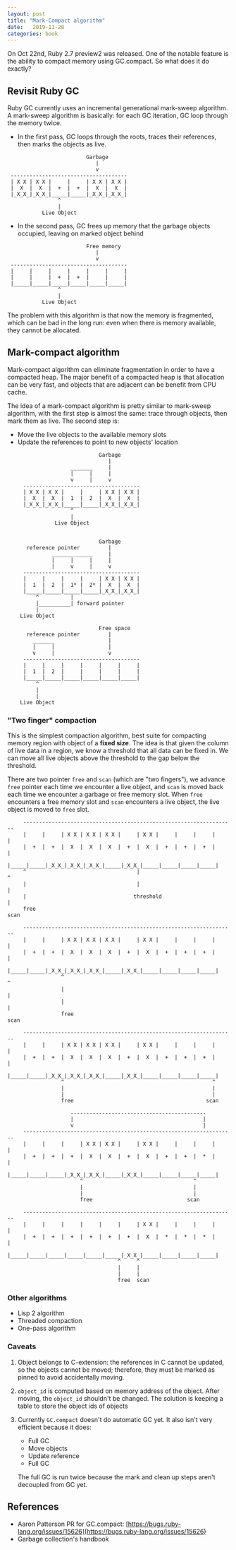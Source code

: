 ```yaml
---
layout: post
title: "Mark-Compact algorithm"
date:   2019-11-28
categories: book
---
```


On Oct 22nd, Ruby 2.7 preview2 was released. One of the notable feature is
the ability to compact memory using GC.compact. So what does it do exactly?

## Revisit Ruby GC

Ruby GC currently uses an incremental generational mark-sweep algorithm.
A mark-sweep algorithm is basically: for each GC iteration, GC loop through the memory twice.

- In the first pass, GC loops through the roots, traces their references, then marks the objects as live.

```
                         Garbage
                            |
                            v
 -------------------------------------
 | X X | X X |     |     | X X | X X |
 |  X  |  X  |  +  |  +  |  X  |  X  |
 |_X_X_|_X_X_|_____|_____|_X_X_|_X_X_|
                ^
                |
           Live Object
```

- In the second pass, GC frees up memory that the garbage objects occupied,
  leaving on marked object behind

```
                         Free memory
                            |
                            v
 -------------------------------------
 |     |     |     |     |     |     |
 |     |     |  +  |  +  |     |     |
 |_____|_____|_____|_____|_____|_____|
                ^
                |
           Live Object
```

The problem with this algorithm is that now the memory is fragmented,
which can be bad in the long run: even when there is memory available, they cannot be allocated.

## Mark-compact algorithm

Mark-compact algorithm can eliminate fragmentation in order to have a compacted heap.
The major benefit of a compacted heap is that allocation can be very fast,
and objects that are adjacent can be benefit from CPU cache.

The idea of a mark-compact algorithm is pretty similar to mark-sweep algorithm,
with the first step is almost the same: trace through objects, then mark them as live.
The second step is:

- Move the live objects to the available memory slots
- Update the references to point to new objects' location

```
                             Garbage
                                |
                    _______     |
                    |     |     |
                    v     |     v
     -------------------------------------
     | X X | X X |     |     | X X | X X |
     |  X  |  X  |  1  |  2  |  X  |  X  |
     |_X_X_|_X_X_|_____|_____|_X_X_|_X_X_|
                    ^
                    |
               Live Object
```

```

                             Garbage
      reference pointer         |
              _____________     |
              |     |     |     |
              |     v     |     v
     -------------------------------------
     |     |     |     |     | X X | X X |
     |  1  |  2  |  1* |  2* |  X  |  X  |
     |_____|_____|_____|_____|_X_X_|_X_X_|
         ^          |
         |__________| forward pointer
         |
    Live Object
```

```
                             Free space
      reference pointer         |
        _______                 |
        |     |                 |
        v     |                 v
     -------------------------------------
     |     |     |     |     |     |     |
     |  1  |  2  |     |     |     |     |
     |_____|_____|_____|_____|_____|_____|
         ^
         |
         |
    Live Object
```

### "Two finger" compaction

This is the simplest compaction algorithm, best suite
for compacting memory region with object of a **fixed size**.
The idea is that given the column of live data in a region,
we know a threshold that all data can be fixed in.
We can move all live objects above the threshold to the gap below the threshold.

There are two pointer `free` and `scan` (which are "two fingers"),
we advance `free` pointer each time we encounter a live object,
and `scan` is moved back each time we encounter a garbage or free memory slot.
When `free` encounters a free memory slot and `scan` encounters a live object,
the live object is moved to `free` slot.

```
     -------------------------------------------------------------------
     |     |     | X X | X X | X X |     | X X |     |     |     |     |
     |  +  |  +  |  X  |  X  |  X  |  +  |  X  |  +  |  +  |  +  |     |
     |_____|_____|_X_X_|_X_X_|_X_X_|_____|_X_X_|_____|_____|_____|_____|
     ^                                   |                             ^
     |                                   |                             |
     |                                  threshold                      |
     free                                                            scan
```

```
     -------------------------------------------------------------------
     |     |     | X X | X X | X X |     | X X |     |     |     |     |
     |  +  |  +  |  X  |  X  |  X  |  +  |  X  |  +  |  +  |  +  |     |
     |_____|_____|_X_X_|_X_X_|_X_X_|_____|_X_X_|_____|_____|_____|_____|
                 ^                                                     ^
                 |                                                     |
                 |                                                     |
                 free                                                scan
```

```
     -------------------------------------------------------------------
     |     |     | X X | X X | X X |     | X X |     |     |     |     |
     |  +  |  +  |  X  |  X  |  X  |  +  |  X  |  +  |  +  |  +  |     |
     |_____|_____|_X_X_|_X_X_|_X_X_|_____|_X_X_|_____|_____|_____|_____|
                 ^                                               ^
                 |                                               |
                 |                                               |
                 free                                          scan
```

```
                    -------------------------------------------
                    |                                         |
                    v                                         |
     -------------------------------------------------------------------
     |     |     |     | X X | X X |     | X X |     |     |     |     |
     |  +  |  +  |  +  |  X  |  X  |  +  |  X  |  +  |  +  |  *  |     |
     |_____|_____|_____|_X_X_|_X_X_|_____|_X_X_|_____|_____|_____|_____|
                       ^                                   ^
                       |                                   |
                       |                                   |
                       free                              scan
```

```
     -------------------------------------------------------------------
     |     |     |     |     |     |     | X X |     |     |     |     |
     |  +  |  +  |  +  |  +  |  +  |  +  |  X  |  *  |  *  |  *  |     |
     |_____|_____|_____|_____|_____|_____|_X_X_|_____|_____|_____|_____|
                                   ^     ^
                                   |     |
                                   |     |
                                   free  scan
```

### Other algorithms

- Lisp 2 algorithm
- Threaded compaction
- One-pass algorithm

### Caveats

1. Object belongs to C-extension: the references in C cannot be updated, so the objects cannot be moved; therefore, they must be marked as pinned to avoid accidentally moving.
2. `object_id` is computed based on memory address of the object. After moving, the `object_id` shouldn't be changed. The solution is keeping a table to store the object ids of objects
3. Currently `GC.compact` doesn't do automatic GC yet. It also isn't very efficient because it does:
    - Full GC
    - Move objects
    - Update reference
    - Full GC

    The full GC is run twice because the mark and clean up steps aren't decoupled from GC yet.

## References

- Aaron Patterson PR for GC.compact: [https://bugs.ruby-lang.org/issues/15626](https://bugs.ruby-lang.org/issues/15626)
- Garbage collection's handbook
